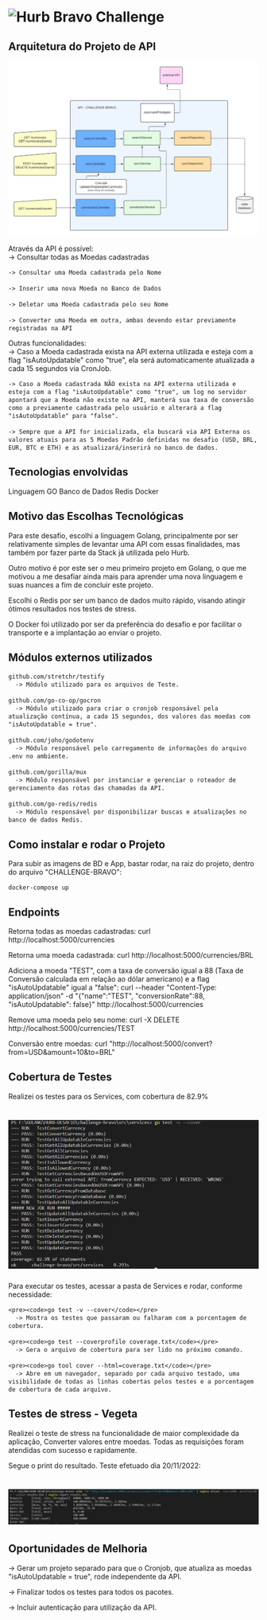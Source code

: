 # <img src="https://avatars1.githubusercontent.com/u/7063040?v=4&s=200.jpg" alt="Hurb" width="24" /> Bravo Challenge

## Arquitetura do Projeto de API
  <img src="HURB - DESAFIO BRAVO.png" alt="architecture_desafio-bravo"/> 

  Através da API é possível:<br>
    -> Consultar todas as Moedas cadastradas

    -> Consultar uma Moeda cadastrada pelo Nome

    -> Inserir uma nova Moeda no Banco de Dados

    -> Deletar uma Moeda cadastrada pelo seu Nome

    -> Converter uma Moeda em outra, ambas devendo estar previamente registradas na API

  Outras funcionalidades:<br>
    -> Caso a Moeda cadastrada exista na API externa utilizada e esteja com a flag "isAutoUpdatable" como "true", ela será automaticamente atualizada a cada 15 segundos via CronJob.

    -> Caso a Moeda cadastrada NÃO exista na API externa utilizada e esteja com a flag "isAutoUpdatable" como "true", um log no servidor apontará que a Moeda não existe na API, manterá sua taxa de conversão como a previamente cadastrada pelo usuário e alterará a flag "isAutoUpdatable" para "false".
    
    -> Sempre que a API for inicializada, ela buscará via API Externa os valores atuais para as 5 Moedas Padrão definidas no desafio (USD, BRL, EUR, BTC e ETH) e as atualizará/inserirá no banco de dados.

## Tecnologias envolvidas
  Linguagem GO
  Banco de Dados Redis
  Docker

## Motivo das Escolhas Tecnológicas
  Para este desafio, escolhi a linguagem Golang, principalmente por ser relativamente simples de levantar uma API com essas finalidades, mas também por fazer parte da Stack já utilizada pelo Hurb.

  Outro motivo é por este ser o meu primeiro projeto em Golang, o que me motivou a me desafiar ainda mais para aprender uma nova linguagem e suas nuances a fim de concluir este projeto.

  Escolhi o Redis por ser um banco de dados muito rápido, visando atingir ótimos resultados nos testes de stress.

  O Docker foi utilizado por ser da preferência do desafio e por facilitar o transporte e a implantação ao enviar o projeto.

## Módulos externos utilizados
    github.com/stretchr/testify
      -> Módulo utilizado para os arquivos de Teste.

    github.com/go-co-op/gocron
      -> Módulo utilizado para criar o cronjob responsável pela atualização contínua, a cada 15 segundos, dos valores das moedas com "isAutoUpdatable = true".

    github.com/joho/godotenv
      -> Módulo responsável pelo carregamento de informações do arquivo .env no ambiente.

    github.com/gorilla/mux
      -> Módulo responsável por instanciar e gerenciar o roteador de gerenciamento das rotas das chamadas da API.

    github.com/go-redis/redis
      -> Módulo responsável por disponibilizar buscas e atualizações no banco de dados Redis.

## Como instalar e rodar o Projeto
  Para subir as imagens de BD e App, bastar rodar, na raiz do projeto, dentro do arquivo "CHALLENGE-BRAVO":
   
  <pre><code>docker-compose up</code></pre>

## Endpoints

Retorna todas as moedas cadastradas:
  curl http://localhost:5000/currencies

Retorna uma moeda cadastrada:
  curl http://localhost:5000/currencies/BRL

Adiciona a moeda "TEST", com a taxa de conversão igual a 88 (Taxa de Conversão calculada em relação ao dólar americano) e a flag "isAutoUpdatable" igual a "false":
  curl --header "Content-Type: application/json" -d "{\"name\":\"TEST\", \"conversionRate\":88, \"isAutoUpdatable\": false}" http://localhost:5000/currencies

Remove uma moeda pelo seu nome:
  curl -X DELETE http://localhost:5000/currencies/TEST

Conversão entre moedas:
  curl "http://localhost:5000/convert?from=USD&amount=10&to=BRL"
    

## Cobertura de Testes
  Realizei os testes para os Services, com cobertura de 82.9%
  # <img src="test_coverage.png" alt="Test Coverage"/> 

  Para executar os testes, acessar a pasta de Services e rodar, conforme necessidade:
    
    <pre><code>go test -v --cover</code></pre>
      -> Mostra os testes que passaram ou falharam com a porcentagem de cobertura.
  
    <pre><code>go test --coverprofile coverage.txt</code></pre>
      -> Gera o arquivo de cobertura para ser lido no próximo comando.

    <pre><code>go tool cover --html=coverage.txt</code></pre>
      -> Abre em um navegador, separado por cada arquivo testado, uma visibilidade de todas as linhas cobertas pelos testes e a porcentagem de cobertura de cada arquivo.


## Testes de stress - Vegeta
  Realizei o teste de stress na funcionalidade de maior complexidade da aplicação, Converter valores entre moedas. Todas as requisições foram atendidas com sucesso e rapidamente.

  Segue o print do resultado. Teste efetuado dia 20/11/2022:
  # <img src="vegeta_stress_test_results.png" alt="vegeta_stress_test"/> 

## Oportunidades de Melhoria
  -> Gerar um projeto separado para que o Cronjob, que atualiza as moedas "isAutoUpdatable = true", rode independente da API.

  -> Finalizar todos os testes para todos os pacotes.

  -> Incluir autenticação para utilização da API.